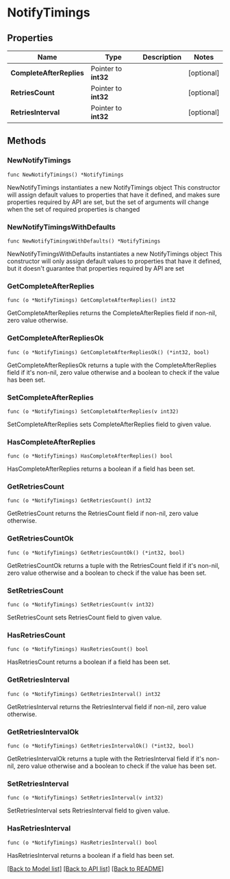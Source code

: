 # NotifyTimings

## Properties

Name | Type | Description | Notes
------------ | ------------- | ------------- | -------------
**CompleteAfterReplies** | Pointer to **int32** |  | [optional] 
**RetriesCount** | Pointer to **int32** |  | [optional] 
**RetriesInterval** | Pointer to **int32** |  | [optional] 

## Methods

### NewNotifyTimings

`func NewNotifyTimings() *NotifyTimings`

NewNotifyTimings instantiates a new NotifyTimings object
This constructor will assign default values to properties that have it defined,
and makes sure properties required by API are set, but the set of arguments
will change when the set of required properties is changed

### NewNotifyTimingsWithDefaults

`func NewNotifyTimingsWithDefaults() *NotifyTimings`

NewNotifyTimingsWithDefaults instantiates a new NotifyTimings object
This constructor will only assign default values to properties that have it defined,
but it doesn't guarantee that properties required by API are set

### GetCompleteAfterReplies

`func (o *NotifyTimings) GetCompleteAfterReplies() int32`

GetCompleteAfterReplies returns the CompleteAfterReplies field if non-nil, zero value otherwise.

### GetCompleteAfterRepliesOk

`func (o *NotifyTimings) GetCompleteAfterRepliesOk() (*int32, bool)`

GetCompleteAfterRepliesOk returns a tuple with the CompleteAfterReplies field if it's non-nil, zero value otherwise
and a boolean to check if the value has been set.

### SetCompleteAfterReplies

`func (o *NotifyTimings) SetCompleteAfterReplies(v int32)`

SetCompleteAfterReplies sets CompleteAfterReplies field to given value.

### HasCompleteAfterReplies

`func (o *NotifyTimings) HasCompleteAfterReplies() bool`

HasCompleteAfterReplies returns a boolean if a field has been set.

### GetRetriesCount

`func (o *NotifyTimings) GetRetriesCount() int32`

GetRetriesCount returns the RetriesCount field if non-nil, zero value otherwise.

### GetRetriesCountOk

`func (o *NotifyTimings) GetRetriesCountOk() (*int32, bool)`

GetRetriesCountOk returns a tuple with the RetriesCount field if it's non-nil, zero value otherwise
and a boolean to check if the value has been set.

### SetRetriesCount

`func (o *NotifyTimings) SetRetriesCount(v int32)`

SetRetriesCount sets RetriesCount field to given value.

### HasRetriesCount

`func (o *NotifyTimings) HasRetriesCount() bool`

HasRetriesCount returns a boolean if a field has been set.

### GetRetriesInterval

`func (o *NotifyTimings) GetRetriesInterval() int32`

GetRetriesInterval returns the RetriesInterval field if non-nil, zero value otherwise.

### GetRetriesIntervalOk

`func (o *NotifyTimings) GetRetriesIntervalOk() (*int32, bool)`

GetRetriesIntervalOk returns a tuple with the RetriesInterval field if it's non-nil, zero value otherwise
and a boolean to check if the value has been set.

### SetRetriesInterval

`func (o *NotifyTimings) SetRetriesInterval(v int32)`

SetRetriesInterval sets RetriesInterval field to given value.

### HasRetriesInterval

`func (o *NotifyTimings) HasRetriesInterval() bool`

HasRetriesInterval returns a boolean if a field has been set.


[[Back to Model list]](../README.md#documentation-for-models) [[Back to API list]](../README.md#documentation-for-api-endpoints) [[Back to README]](../README.md)


